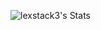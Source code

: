 ![lexstack3's Stats](https://github-readme-stats.vercel.app/api?username=lexStack3&theme=vue-dark&show_icons=true&hide_border=true&count_private=true)
